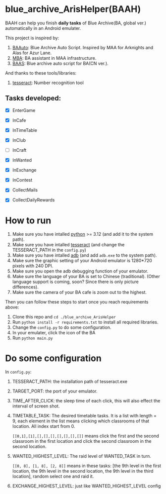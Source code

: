 # blue_archive_ArisHelper(BAAH)

BAAH can help you finish **daily tasks** of Blue Archive(BA, global ver.) automatically in an Android emulater.

This project is inspired by:

1. [BAAuto](https://github.com/RedDeadDepresso/BAAuto): Blue Archive Auto Script. Inspired by MAA for Arknights and Alas for Azur Lane.
2. [MBA](https://github.com/MaaAssistantArknights/MBA): BA assistant in MAA infrastructure.
3. [BAAS](https://github.com/pur1fying/blue_archive_auto_script): Blue archive auto script for BA(CN ver.).

And thanks to these tools/libraries: 

1. [tesseract](https://github.com/tesseract-ocr/tesseract): Number recognition tool

## Tasks developed:

- [x] EnterGame
- [x] InCafe
- [x] InTimeTable
- [x] InClub
- [ ] InCraft

- [x] InWanted
- [x] InExchange
- [x] InContest

- [x] CollectMails
- [x] CollectDailyRewards

# How to run

1. Make sure you have intalled [python](https://www.python.org/downloads/) >= 3.12 (and add it to the system path).
2. Make sure you have intalled [tesseract](https://github.com/UB-Mannheim/tesseract/wiki) (and change the TESSERACT_PATH in the `config.py`)
3. Make sure you have intalled [adb](https://developer.android.com/studio/releases/platform-tools) (and add `adb.exe` to the system path).
4. Make sure the graphic setting of your Android emulator is 1280*720 pixels with 240 DPI.
5. Make sure you open the adb debugging function of your emulator.
6. Make sure the language of your BA is set to Chinese (traditional). (Other language support is coming, soon? Since there is only picture differences).
7. Make sure the camera of your BA cafe is zoom out to the highest.

Then you can follow these steps to start once you reach requirements above:

1. Clone this repo and `cd ./blue_archive_ArisHelper`
2. Run `python install -r requirements.txt` to install all required libraries.
3. Change the `config.py` to do some configuration.
4. In your emulater, click the icon of the BA
5. Run `python main.py`

# Do some configuration

In `config.py`:

1. TESSERACT_PATH: the installation path of tesseract.exe
2. TARGET_PORT: the port of your emulator.
3. TIME_AFTER_CLICK: the sleep time of each click, this will also effect the interval of screen shot.
4. TIMETABLE_TASK: The desired timetable tasks. It is a list with length = 9, each element in the list means clicking which classrooms of that location. All index start from 0.
   
   `[[0,1],[1],[],[],[],[],[],[],[]]` means click the first and the second classroom in the first location and click the second classroom in the second location.
5. WANTED_HIGHEST_LEVEL: The raid level of WANTED_TASK in turn.
   
   `[[0, 8], [1, 8], [2, 8]]` means in these tasks: [the 9th level in the first location, the 9th level in the second location, the 9th level in the third location], random select one and raid it.
6. EXCHANGE_HIGHEST_LEVEL: just like WANTED_HIGHEST_LEVEL config
